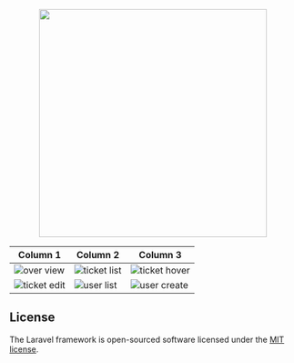 <p align="center"><a href="https://laravel.com" target="_blank"><img src="https://raw.githubusercontent.com/laravel/art/master/logo-lockup/5%20SVG/2%20CMYK/1%20Full%20Color/laravel-logolockup-cmyk-red.svg" width="400"></a></p>

| Column 1 | Column 2 | Column 3 |
|----------|----------|----------|
|![over view](https://github.com/kaungpyaesoneaunggic/ticketing-system-assignment/assets/155428758/ae5bfa2f-8dad-4986-b4d3-404382dc7048) | ![ticket list](https://github.com/kaungpyaesoneaunggic/ticketing-system-assignment/assets/155428758/002a8fdf-3043-41be-b237-a41e625d2373) | ![ticket hover](https://github.com/kaungpyaesoneaunggic/ticketing-system-assignment/assets/155428758/b3720a1c-f910-4788-a852-49f51a6fc45c) |
| ![ticket edit](https://github.com/kaungpyaesoneaunggic/ticketing-system-assignment/assets/155428758/1fa8c813-8610-489d-9b6d-0e4d2d72ad36) | ![user list](https://github.com/kaungpyaesoneaunggic/ticketing-system-assignment/assets/155428758/857735b8-0776-4b54-b3d2-755fe852aa04) | ![user create](https://github.com/kaungpyaesoneaunggic/ticketing-system-assignment/assets/155428758/b27ab367-3205-4f27-8cde-82bad80616dc) | | ![comment index](https://github.com/kaungpyaesoneaunggic/ticketing-system-assignment/assets/155428758/c4200f0c-81e0-4002-bd6a-ab8a59448c21) | ![comment edit](https://github.com/kaungpyaesoneaunggic/ticketing-system-assignment/assets/155428758/2a4fa6e3-5c32-4042-9343-b7b95a3f2e8c) | ![label list](https://github.com/kaungpyaesoneaunggic/ticketing-system-assignment/assets/155428758/99e9149c-d637-4db3-a27b-80bafed8b6ae)
## License

The Laravel framework is open-sourced software licensed under the [MIT license](https://opensource.org/licenses/MIT).
